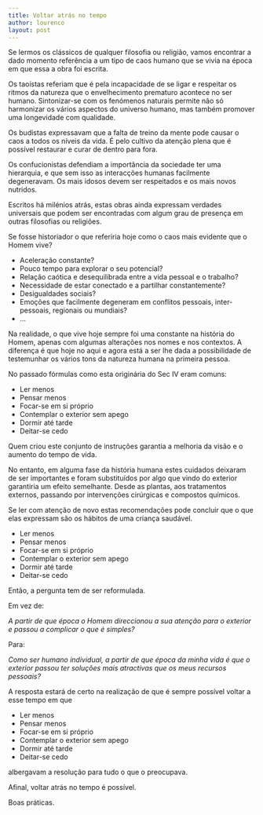 ```yaml
---
title: Voltar atrás no tempo
author: lourenco
layout: post
---
```

Se lermos os clássicos de qualquer filosofia ou religião, vamos encontrar a dado momento referência a um tipo de caos humano que se vivia na época em que essa a obra foi escrita.

Os taoístas referiam que é pela incapacidade de se ligar e respeitar os ritmos da natureza que o envelhecimento prematuro acontece no ser humano. Sintonizar-se com os fenómenos naturais permite não só harmonizar os vários aspectos do universo humano, mas também promover uma longevidade com qualidade.

Os budistas expressavam que a falta de treino da mente pode causar o caos a todos os níveis da vida. É pelo cultivo da atenção plena que é possível restaurar e curar de dentro para fora.

Os confucionistas defendiam a importância da sociedade ter uma hierarquia, e que sem isso as interacções humanas facilmente degeneravam. Os mais idosos devem ser respeitados e os mais novos nutridos.

Escritos há milénios atrás, estas obras ainda expressam verdades universais que podem ser encontradas com algum grau de presença em outras filosofias ou religiões.

Se fosse historiador o que referiria hoje como o caos mais evidente que o Homem vive?

  * Aceleração constante?
  * Pouco tempo para explorar o seu potencial?
  * Relação caótica e desequilibrada entre a vida pessoal e o trabalho?
  * Necessidade de estar conectado e a partilhar constantemente?
  * Desigualdades sociais?
  * Emoções que facilmente degeneram em conflitos pessoais, inter-pessoais, regionais ou mundiais?
  * …

Na realidade, o que vive hoje sempre foi uma constante na história do Homem, apenas com algumas alterações nos nomes e nos contextos. A diferença é que hoje no aqui e agora está a ser lhe dada a possibilidade de testemunhar os vários tons da natureza humana na primeira pessoa.

No passado fórmulas como esta originária do Sec IV eram comuns:

  * Ler menos
  * Pensar menos
  * Focar-se em si próprio
  * Contemplar o exterior sem apego
  * Dormir até tarde
  * Deitar-se cedo

Quem criou este conjunto de instruções garantia a melhoria da visão e o aumento do tempo de vida.

No entanto, em alguma fase da história humana estes cuidados deixaram de ser importantes e foram substituídos por algo que vindo do exterior garantiria um efeito semelhante. Desde as plantas, aos tratamentos externos, passando por intervenções cirúrgicas e compostos químicos.

Se ler com atenção de novo estas recomendações pode concluir que o que elas expressam são os hábitos de uma criança saudável.

  * Ler menos
  * Pensar menos
  * Focar-se em si próprio
  * Contemplar o exterior sem apego
  * Dormir até tarde
  * Deitar-se cedo

Então, a pergunta tem de ser reformulada.

Em vez de:

*A partir de que época o Homem direccionou a sua atenção para o exterior e passou a complicar o que é simples?*

Para:

*Como ser humano individual, a partir de que época da minha vida é que o exterior passou ter soluções mais atractivas que os meus recursos pessoais?*

A resposta estará de certo na realização de que é sempre possível voltar a esse tempo em que

  * Ler menos
  * Pensar menos
  * Focar-se em si próprio
  * Contemplar o exterior sem apego
  * Dormir até tarde
  * Deitar-se cedo

albergavam a resolução para tudo o que o preocupava.

Afinal, voltar atrás no tempo é possível.

Boas práticas.
